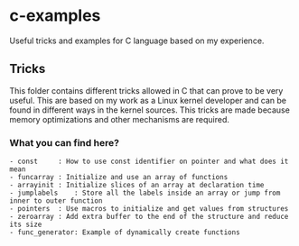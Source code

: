 # c-examples

Useful tricks and examples for C language based on my experience.

## Tricks

This folder contains different tricks allowed in C that can prove to be very useful. This are based on my work as a Linux kernel developer and can be found in different ways in the kernel sources. This tricks are made because memory optimizations and other mechanisms are required.

### What you can find here?

```
- const		: How to use const identifier on pointer and what does it mean
- funcarray	: Initialize and use an array of functions
- arrayinit	: Initialize slices of an array at declaration time
- jumplabels	: Store all the labels inside an array or jump from inner to outer function
- pointers	: Use macros to initialize and get values from structures
- zeroarray	: Add extra buffer to the end of the structure and reduce its size
- func_generator: Example of dynamically create functions
```
